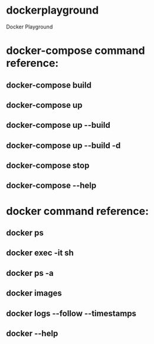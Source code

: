 # dockerplayground
Docker Playground
# docker-compose command reference:
## docker-compose build
## docker-compose up
## docker-compose up --build
## docker-compose up --build -d
## docker-compose stop
## docker-compose --help
# docker command reference:
## docker ps
## docker exec -it <name> sh
## docker ps -a
## docker images
## docker logs --follow --timestamps <name>
## docker --help

